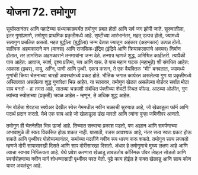# योजना 72. तमोगुण

सूर्यास्तानंतर आणि पहाटेच्या संध्याकाळपर्यंत तमोगुण प्रबल होतो आणि सर्व जग झोपी जाते. सुरुवातीला, इतर गुणांप्रमाणे, तमोगुण प्राथमिक प्रकृतीमध्ये आहे. सृष्टीच्या आरंभानंतर, महत् उत्पन्न होतो, ज्यामध्ये सत्वगुण प्रचलित असतो. महत बुद्धीला (बुद्धीला) जन्म देतात ज्यातून अहंकार (अहमकार) उत्पन्न होतो. सात्विक अहमकाराने मन (मानस) आणि राजसिक-इंद्रिय (इंद्रिये आणि क्रियाकलापांचे अवयव) निर्माण होतात, तर तामसिक अहमकाराने तनमात्रांना जन्म देते. तन्मात्र म्हणजे शुद्ध, अमिश्रित काहीतरी. त्यापैकी पाच आहेत: आवाज, स्पर्श, दृश्य प्रतिमा, चव आणि वास. ते पाच महान घटक (महाभूते) शी संबंधित आहेत: आकाश (इथर), वायु, अग्नि, पाणी आणि पृथ्वी. एकत्र करून, ते एक वैयक्तिक "मी" बनवतात, ज्यामध्ये गुणांची क्रिया चेतनाच्या चारही अवस्थांमध्ये प्रकट होते. भौतिक जगात कार्यरत असलेल्या गुण या प्रकृतीमध्ये अस्तित्वात असलेल्या शुद्ध गुणांपेक्षा भिन्न आहेत. या स्तरावर, तमोगुण खेळत असलेल्या बोर्डवर सर्वात मोठा साप बनतो - हा तमस आहे, सातव्या चक्राशी संबंधित पंक्तीच्या शेवटी स्थित फील्ड. आठव्या ओळीत, गुण त्यांच्या स्त्रोताच्या (प्रकृती) जवळ आहेत - म्हणून, ते अधिक शुद्ध आहेत.

गेम बोर्डचा शेवटचा स्क्वेअर देखील स्पेस गेममधील नवीन चक्राची सुरुवात आहे, जो खेळाडूला फॉर्म आणि पदार्थ प्रदान करतो. येथे एक साप आहे जो खेळाडूला डंख मारतो आणि त्यांना पुन्हा जमिनीवर आणतो.

तमोगुण ही चेतनेतील भिन्न ऊर्जा आहे. तिच्यात सत्त्वाचा प्रकाश पडतो, पण अज्ञान आणि समर्पणाच्या अभावामुळे ती स्वतः विकसित होऊ शकत नाही. यासाठी, रजस आवश्यक आहे, नंतर सत्व स्वतः प्रकट होऊ शकते आणि पृथ्वीवर पोहोचल्यानंतर, कर्माच्या मदतीने नवीन रूप धारण करू शकते. तमोगुण सत्य लपवतो म्हणजे दोरी सापासारखी दिसते आणि साप दोरीसारखा दिसतो. अंधार हे तमोगुणाचे मुख्य लक्षण आहे आणि त्याचा स्वभाव निष्क्रियता आहे. येथे प्रवेश करणारा खेळाडू ताबडतोब कॉस्मिक पॉवर लेव्हल सोडतो आणि स्वर्गारोहणाचा नवीन मार्ग शोधण्यासाठी पृथ्वीवर परत येतो. पुढे काय होईल हे फक्त खेळाडू आणि सत्य कोण यावर अवलंबून आहे.
